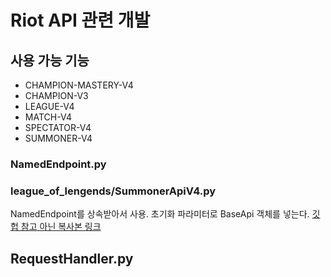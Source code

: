 # Riot API 관련 개발
## 사용 가능 기능
- CHAMPION-MASTERY-V4
- CHAMPION-V3
- LEAGUE-V4
- MATCH-V4
- SPECTATOR-V4
- SUMMONER-V4

### NamedEndpoint.py

### league_of_lengends/SummonerApiV4.py
NamedEndpoint를 상속받아서 사용. 초기화 파라미터로 BaseApi 객체를 넣는다.
[깃헙 참고 아닌 복사본 링크](https://github.com/pseudonym117/Riot-Watcher/blob/master/src/riotwatcher/_apis/league_of_legends/SummonerApiV4.py)


## RequestHandler.py
